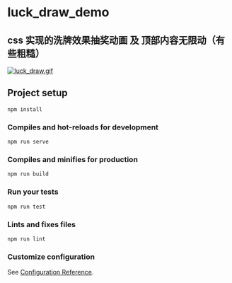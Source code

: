 # luck_draw_demo

## css 实现的洗牌效果抽奖动画 及 顶部内容无限动（有些粗糙）
[![luck_draw.gif](https://i.loli.net/2019/05/07/5cd1751fb657f.gif)](https://i.loli.net/2019/05/07/5cd1751fb657f.gif)

## Project setup
```
npm install
```

### Compiles and hot-reloads for development
```
npm run serve
```

### Compiles and minifies for production
```
npm run build
```

### Run your tests
```
npm run test
```

### Lints and fixes files
```
npm run lint
```

### Customize configuration
See [Configuration Reference](https://cli.vuejs.org/config/).
